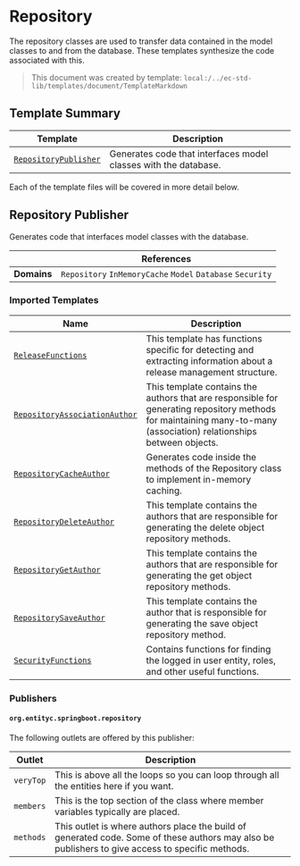 [//]: # ( =====preserve===== start-Introduction ===== )
# Repository

The repository classes are used to transfer data contained in the model classes to and from the database. These templates synthesize the code associated with this.

[//]: # ( =====preserve===== end-Introduction ===== )

> This document was created by template: `local:/../ec-std-lib/templates/document/TemplateMarkdown`

<a name="template-summary"></a>
## Template Summary

|Template|Description|
|---|---|
| [`RepositoryPublisher`](#repository-publisher) | Generates code that interfaces model classes with the database. |

Each of the template files will be covered in more detail below.

<a name="repository-publisher"></a>
## Repository Publisher

Generates code that interfaces model classes with the database.

| |References|
|---|---|
| **Domains** |`Repository` `InMemoryCache` `Model` `Database` `Security` |

### Imported Templates

| Name | Description |
|---|---|
| [`ReleaseFunctions`](../release) | This template has functions specific for detecting and extracting information about a release management structure. |
| [`RepositoryAssociationAuthor`](authors) | This template contains the authors that are responsible for generating repository methods for maintaining many-to-many (association) relationships between objects. |
| [`RepositoryCacheAuthor`](authors) | Generates code inside the methods of the Repository class to implement in-memory caching. |
| [`RepositoryDeleteAuthor`](authors) | This template contains the authors that are responsible for generating the delete object repository methods. |
| [`RepositoryGetAuthor`](authors) | This template contains the authors that are responsible for generating the get object repository methods. |
| [`RepositorySaveAuthor`](authors) | This template contains the author that is responsible for generating the save object repository method. |
| [`SecurityFunctions`](../security) | Contains functions for finding the logged in user entity, roles, and other useful functions. |

### Publishers

#### `org.entityc.springboot.repository`



The following outlets are offered by this publisher:

| Outlet | Description |
|---|---|
| `veryTop` | This is above all the loops so you can loop through all the entities here if you want.|
| `members` | This is the top section of the class where member variables typically are placed.|
| `methods` | This outlet is where authors place the build of generated code. Some of these authors may also be publishers to give access to specific methods.|


